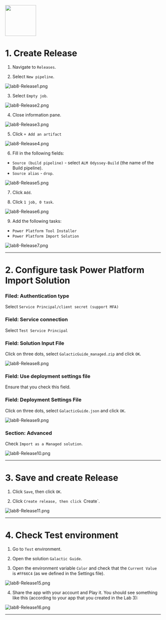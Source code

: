 
<img src="https://github.com/Katerina-Chernevskaya/alm-odyssey/blob/139826d18dd6b82d3a8efb4a2f6b3a3f0599b828/labs/screenshots/lab8-2/8-2-DeploymentDock.png" width="100">

# 1. Create Release

1. Navigate to `Releases`.

2. Select `New pipeline`.

![lab8-Release1.png](./screenshots/lab8-2/lab8-1.png)

3. Select `Empty job`.

![lab8-Release2.png](./screenshots/lab8-2/lab8-2.png)

4. Close information pane.

![lab8-Release3.png](./screenshots/lab8-2/lab8-3.png)

5. Click `+ Add an artifact`

![lab8-Release4.png](./screenshots/lab8-2/lab8-4.png)

6. Fill in the following fields:
- `Source (build pipeline)` - select `ALM Odyssey-Build` (the name of the Build pipeline).
- `Source alias` - `drop`.

![lab8-Release5.png](./screenshots/lab8-2/lab8-5.png)

7. Click `Add`.

8. Click `1 job, 0 task`.

![lab8-Release6.png](./screenshots/lab8-2/lab8-6.png)

9. Add the following tasks:
- `Power Platform Tool Installer`
- `Power Platform Import Solution`

![lab8-Release7.png](./screenshots/lab8-2/lab8-7.png)

***


# 2. Configure task Power Platform Import Solution

### Filed: Authentication type

Select `Service Principal/client secret (support MFA)`

### Field: Service connection

Select `Test Service Principal`

### Field: Solution Input File

Click on three dots, select `GalacticGuide_managed.zip` and click `OK`.

![lab8-Release8.png](./screenshots/lab8-2/lab8-8.png)

### Field: Use deployment settings file

Ensure that you check this field.

### Field: Deployment Settings File

Click on three dots, select `GalacticGuide.json` and click `OK`.

![lab8-Release9.png](./screenshots/lab8-2/lab8-9.png)

### Section: Advanced

Check `Import as a Managed solution`.

![lab8-Release10.png](./screenshots/lab8-2/lab8-10.png)

***


# 3. Save and create Release

1. Click `Save`, then click `OK`.

2. Click `Create release, then click `Create`.

![lab8-Release11.png](./screenshots/lab8-2/lab8-11.png)

***

# 4. Check Test environment

1. Go to `Test` environment.

2. Open the solution `Galactic Guide`.

3. Open the environment variable `Color` and check that the `Current Value` is `#FF66C4` (as we defined in the Settings file).

![lab8-Release15.png](./screenshots/lab8-2/lab8-12.png)

4. Share the app with your account and Play it. You should see something like this (according to your app that you created in the Lab 3):

![lab8-Release16.png](./screenshots/lab8-2/lab8-13.png)

***








